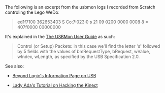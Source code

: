 The following is an excerpt from the usbmon logs I recorded from Scratch controling the Lego WeDo:

>	ed1f7100 362653403 S Co:7:023:0 s 21 09 0200 0000 0008 8 = 407f0000 00000000

It's explained in the [The USBMon User Guide](http://groups.google.com/group/microdia/web/usbmon-user-guide) as such:

>	Control (or Setup) Packets: in this case we'll find the letter 's' followed by 5 fields with the values of bmRequestType, bRequest, wValue, wIndex, wLength, as specified by the USB Specification 2.0.

See also: 

*	[Beyond Logic's Information Page on USB](http://www.beyondlogic.org/usbnutshell/usb6.shtml)

*	[Lady Ada's Tutorial on Hacking the Kinect](http://www.ladyada.net/learn/diykinect/)
